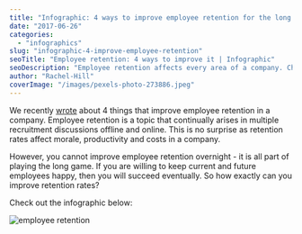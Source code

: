 ```yaml
---
title: "Infographic: 4 ways to improve employee retention for the long term"
date: "2017-06-26"
categories:
  - "infographics"
slug: "infographic-4-improve-employee-retention"
seoTitle: "Employee retention: 4 ways to improve it | Infographic"
seoDescription: "Employee retention affects every area of a company. Check out our infographic for 4 ways you can improve employee retention today."
author: "Rachel-Hill"
coverImage: "/images/pexels-photo-273886.jpeg"
---
```


We recently [wrote](https://hirehive.com/blog/keep-mind-improve-employee-retention/) about 4 things that improve employee retention in a company. Employee retention is a topic that continually arises in multiple recruitment discussions offline and online. This is no surprise as retention rates affect morale, productivity and costs in a company.

However, you cannot improve employee retention overnight - it is all part of playing the long game. If you are willing to keep current and future employees happy, then you will succeed eventually. So how exactly can you improve retention rates?

Check out the infographic below:

![employee retention](/images/4-WAYS-TO-IMPROVE-EMPLOYEE-RETENTION-800x2000.png)

